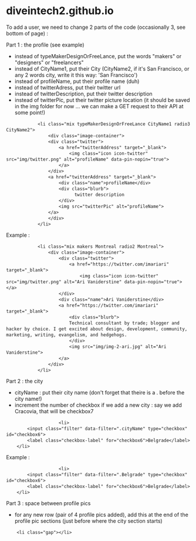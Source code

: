 # diveintech2.github.io

To add a user, we need to change 2 parts of the code (occasionally 3, see bottom of page) : 

Part 1 : the profile (see example)
  - instead of typeMakerDesignOrFreeLance, put the words "makers" or "designers" or "freelancers"
  - instead of CityName1, put their City (CityName2, if it's San Francisco, or any 2 words city, write it this way: 'San Francisco')
  - instead of profileName, put their profile name (duh)
  - instead of twitterAdress, put their twitter url
  - instead of twitterDescription, put their twitter description
  - instead of twitterPic, put their twitter picture location (it should be saved in the img folder for now ... we can make a GET request to their API at some point!)

<!-- profile name -->
				<li class="mix typeMakerDesignOrFreeLance CityName1 radio3 CityName2">
                    <div class="image-container">
                    <div class="twitter">
                        <a href="twitterAddress" target="_blank">
                            <img class="icon icon-twitter" src="img/twitter.png" alt="profileName" data-pin-nopin="true">
                        </a>
                    </div>
                    <a href="twitterAddress" target="_blank">
                        <div class="name">profileName</div>
                        <div class="blurb">
                              twitter description
                        </div>
                        <img src="twitterPic" alt="profileName">
                    </a>
                    </div>
                </li>

Example :

<!-- Ari Vaniderstine -->
				<li class="mix makers Montreal radio2 Montreal">
                    <div class="image-container">
                        <div class="twitter">
                            <a href="https://twitter.com/imariari" target="_blank">
                                <img class="icon icon-twitter" src="img/twitter.png" alt="Ari Vaniderstine" data-pin-nopin="true"></a>
                        </div>
                        <div class="name">Ari Vaniderstine</div>
                        <a href="https://twitter.com/imariari" target="_blank">
                            <div class="blurb">
                            Technical consultant by trade; blogger and hacker by choice. I get excited about design, development, community, marketing, writing, evangelism, and hedgehogs.                   
                            </div>
                            <img src="img/img-2-ari.jpg" alt="Ari Vaniderstine">
                        </a>
                    </div>
                </li>


                
Part 2 : the city
  - cityName : put their city name (don't forget that theire is a . before the city name!)
  - increment the number of checkbox if we add a new city : say we add Cracovia, that will be checkbox7

<!-- city name -->
	        			<li>
			<input class="filter" data-filter=".cityName" type="checkbox" id="checkbox6">
			<label class="checkbox-label" for="checkbox6">Belgrade</label>
		</li>

Example :

<!-- city name -->
	        			<li>
			<input class="filter" data-filter=".Belgrade" type="checkbox" id="checkbox6">
			<label class="checkbox-label" for="checkbox6">Belgrade</label>
		</li>
		
Part 3 : space between profile pics
- for any new row (pair of 4 profile pics added), add this at the end of the profile pic sections (just before where the city section starts)

<!-- city name -->
		<li class="gap"></li>


                
                
